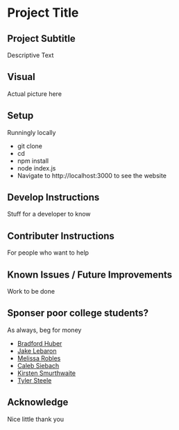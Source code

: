 # Project Title
## Project Subtitle
Descriptive Text

## Visual
Actual picture here
<img src=""/>

## Setup
Runningly locally
- git clone 
- cd 
- npm install
- node index.js
- Navigate to http://localhost:3000 to see the website

## Develop Instructions
Stuff for a developer to know

## Contributer Instructions
For people who want to help

## Known Issues / Future Improvements
Work to be done
     
## Sponser poor college students?
As always, beg for money
- [Bradford Huber](https://venmo.com)
- [Jake Lebaron](https://account.venmo.com)
- [Melissa Robles](https://venmo.com)
- [Caleb Siebach](https://venmo.com/code?user_id=2946059366039552553&created=1665890984)
- [Kirsten Smurthwaite](https://account.venmo.com/u/Kirsten-Smurthwaite)
- [Tyler Steele](https://account.venmo.com)

## Acknowledge 
Nice little thank you
